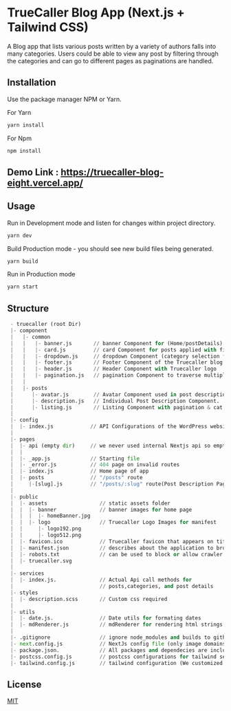 # TrueCaller Blog App (Next.js + Tailwind CSS)

A Blog app that lists various posts written by a variety of authors falls into many categories. Users could be able to view any post by filtering through the categories and can go to different pages as paginations are handled.

## Installation

Use the package manager NPM or Yarn.

For Yarn
```bash
yarn install
```

For Npm
```bash
npm install
```

## Demo Link : https://truecaller-blog-eight.vercel.app/

## Usage

Run in Development mode and listen for changes within project directory.
```bash
yarn dev
```
Build Production mode - you should see new build files being generated.
```bash
yarn build
```
Run in Production mode
```bash
yarn start
```

## Structure
```python
 - truecaller (root Dir)
 |- component
 |   |- common
 |   |   |- banner.js       // banner Component for (Home/postDetails) page
 |   |   |- card.js         // card Component for posts applied with filters.
 |   |   |- dropdown.js     // dropdown Component (category selection filter)
 |   |   |- footer.js       // Footer Component of the Truecaller blog app
 |   |   |- header.js       // Header Component with Truecaller logo  
 |   |   |- pagination.js   // pagination Component to traverse multiple posts
 |   |
 |   |- posts
 |      |- avatar.js        // Avatar Component used in post description page.
 |      |- description.js   // Individual Post Description Component.
 |      |- listing.js       // Listing Component with pagination & cat. filter
 |    
 |- config
 |  |- index.js            // API Configurations of the WordPress website
 |
 |- pages
 |  |- api (empty dir)     // we never used internal Nextjs api so empty
 |  |
 |  |- _app.js             // Starting file
 |  |- _error.js           // 404 page on invalid routes
 |  |- index.js            // Home page of app
 |  |- posts               // "/posts" route
 |     |-[slug].js         // "/posts/:slug" route(Post Description Page)
 |  
 |- public
 |  |- assets                 // static assets folder
 |  |  |- banner              // banner images for home page
 |  |  |  |- homeBanner.jpg    
 |  |  |- logo                // Truecaller Logo Images for manifest
 |  |     |- logo192.png
 |  |     |- logo512.png
 |  |- favicon.ico            // Truecaller favicon that appears on titlebar 
 |  |- manifest.json          // describes about the application to browser
 |  |- robots.txt             // can be used to block or allow crawler
 |  |- truecaller.svg           
 |
 |- services
 |  |- index.js.              // Actual Api call methods for 
 |                            // posts,categories, and post details
 |- styles
 |  |- description.scss       // Custom css required 
 |
 |- utils
 |  |- date.js.               // Date utils for formating dates
 |  |- mdRenderer.js          // mdRenderer for rendering html strings
 |
 |- .gitignore                // ignore node_modules and builds to github
 |- next.config.js            // NextJs config file (only image domains added)
 |- package.json.             // All packages and dependecies are included
 |- postcss.config.js         // postcss configurations for tailwind setup
 |- tailwind.config.js        // tailwind configuration (We customized themes)
```

## License
[MIT](https://choosealicense.com/licenses/mit/)